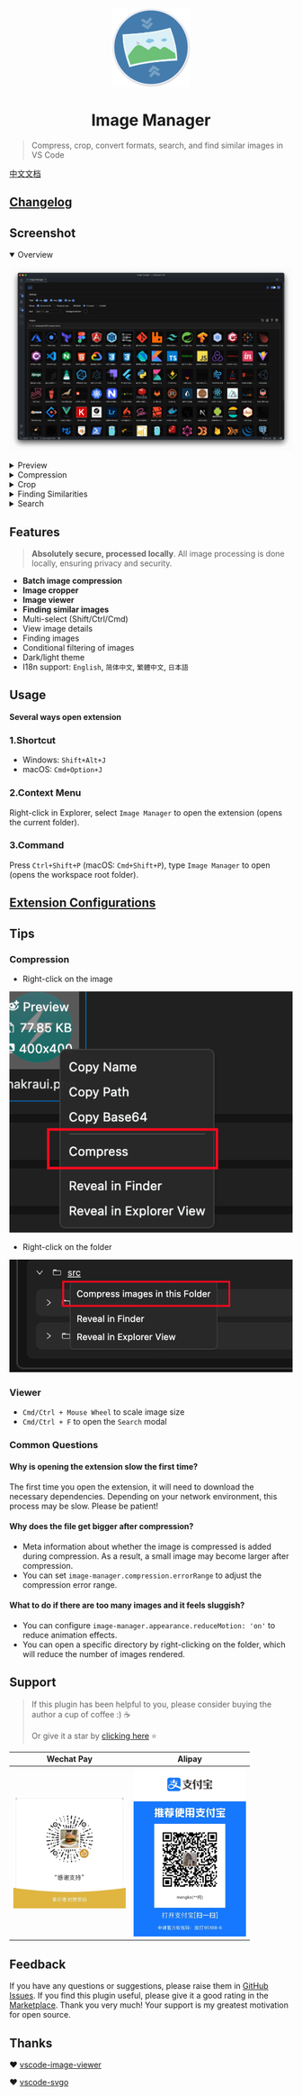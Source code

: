<p align='center'>
  <a href='https://github.com/hemengke1997/vscode-image-manager' target="_blank" rel='noopener noreferrer'>
    <img width='140' src='./assets/logo.png' alt='logo' />
  </a>
</p>

<h1 align='center'>Image Manager</h1>

> Compress, crop, convert formats, search, and find similar images in VS Code

[中文文档](./README.zh.md)

## [Changelog](./CHANGELOG.md)

## Screenshot

<details open>
  <summary>Overview</summary>

![overview](./screenshots/overview.png)

</details>

<details>
  <summary>Preview</summary>

![preview](./screenshots/preview.png)

</details>

<details>
  <summary>Compression</summary>

![compression](./screenshots/compression.png)

</details>

<details>
  <summary>Crop</summary>

![crop](./screenshots/crop.png)

</details>

<details>
  <summary>Finding Similarities</summary>

![find-similirity](./screenshots/find-similarity.png)

</details>

<details>
  <summary>Search</summary>

![search](./screenshots/search.png)

</details>

## Features

> **Absolutely secure, processed locally**. All image processing is done locally, ensuring privacy and security.

- **Batch image compression**
- **Image cropper**
- **Image viewer**
- **Finding similar images**
- Multi-select (Shift/Ctrl/Cmd)
- View image details
- Finding images
- Conditional filtering of images
- Dark/light theme
- I18n support: `English`, `简体中文`, `繁體中文`, `日本語`

## Usage

**Several ways open extension**

### 1.Shortcut

- Windows: `Shift+Alt+J`
- macOS: `Cmd+Option+J`

### 2.Context Menu

Right-click in Explorer, select `Image Manager` to open the extension (opens the current folder).

### 3.Command

Press `Ctrl+Shift+P` (macOS: `Cmd+Shift+P`), type `Image Manager` to open (opens the workspace root folder).

## [Extension Configurations](./docs/vscode-configuration.en.md)

## Tips

### Compression

- Right-click on the image

![compress-right-click-image](./screenshots/compress-1.png)

- Right-click on the folder

![compress-right-click-folder](./screenshots/compress-2.png)

### Viewer

- `Cmd/Ctrl + Mouse Wheel` to scale image size
- `Cmd/Ctrl + F` to open the `Search` modal

### Common Questions

#### Why is opening the extension slow the first time?

The first time you open the extension, it will need to download the necessary dependencies. Depending on your network environment, this process may be slow. Please be patient!

#### Why does the file get bigger after compression?

- Meta information about whether the image is compressed is added during compression. As a result, a small image may become larger after compression.
- You can set `image-manager.compression.errorRange` to adjust the compression error range.

#### What to do if there are too many images and it feels sluggish?

- You can configure `image-manager.appearance.reduceMotion: 'on'` to reduce animation effects.
- You can open a specific directory by right-clicking on the folder, which will reduce the number of images rendered.

## Support

> If this plugin has been helpful to you, please consider buying the author a cup of coffee :) ☕️
>
> Or give it a star by [clicking here](https://github.com/hemengke1997/vscode-image-manager) ⭐️

| Wechat Pay                                             | Alipay                                              |
| ------------------------------------------------------ | --------------------------------------------------- |
| <img src="./screenshots/wechatpay.jpeg" width="200" /> | <img src="./screenshots/alipay.jpeg" width="200" /> |

## Feedback

If you have any questions or suggestions, please raise them in [GitHub Issues](https://github.com/hemengke1997/vscode-image-manager/issues).
If you find this plugin useful, please give it a good rating in the [Marketplace](https://marketplace.visualstudio.com/items?itemName=minko.image-manager). Thank you very much! Your support is my greatest motivation for open source.

## Thanks

❤️ [vscode-image-viewer](https://github.com/ZhangJian1713/vscode-image-viewer)

❤️ [vscode-svgo](https://github.com/1000ch/vscode-svgo)
